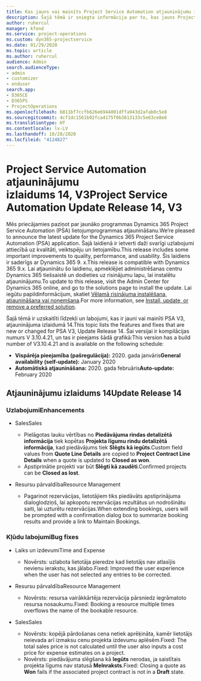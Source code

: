 ```yaml
---
title: Kas jauns vai mainīts Project Service Automation atjauninājumu izlaidumā 14, V3
description: Šajā tēmā ir sniegta informācija par to, kas jauns Project Service Automation atjauninājuma izlaidumā 14, 3. versijā
author: ruhercul
manager: kfend
ms.service: project-operations
ms.custom: dyn365-projectservice
ms.date: 01/29/2020
ms.topic: article
ms.author: ruhercul
audience: Admin
search.audienceType:
- admin
- customizer
- enduser
search.app:
- D365CE
- D365PS
- ProjectOperations
ms.openlocfilehash: b811bf7ccfb626e6944801dffa943d2afab0c5e8
ms.sourcegitcommit: 4cf1dc1561b92fca4175f0b3813133c5e63ce8e6
ms.translationtype: HT
ms.contentlocale: lv-LV
ms.lasthandoff: 10/28/2020
ms.locfileid: "4124827"
---
```

# <a name="project-service-automation-update-release-14-v3"></a><span data-ttu-id="81171-103">Project Service Automation atjauninājumu izlaidums 14, V3</span><span class="sxs-lookup"><span data-stu-id="81171-103">Project Service Automation Update Release 14, V3</span></span>
<span data-ttu-id="81171-104">Mēs priecājamies paziņot par jaunāko programmas Dynamics 365 Project Service Automation (PSA) lietojumprogrammas atjaunināšanu.</span><span class="sxs-lookup"><span data-stu-id="81171-104">We’re pleased to announce the latest update for the Dynamics 365 Project Service Automation (PSA) application.</span></span> <span data-ttu-id="81171-105">Šajā laidienā ir ietverti daži svarīgi uzlabojumi attiecībā uz kvalitāti, veiktspēju un lietojamību.</span><span class="sxs-lookup"><span data-stu-id="81171-105">This release includes some important improvements to quality, performance, and usability.</span></span> <span data-ttu-id="81171-106">Šis laidiens ir saderīgs ar Dynamics 365 9. x.</span><span class="sxs-lookup"><span data-stu-id="81171-106">This release is compatible with Dynamics 365 9.x.</span></span> <span data-ttu-id="81171-107">Lai atjauninātu šo laidienu, apmeklējiet administrēšanas centru Dynamics 365 tiešsaistē un dodieties uz risinājumu lapu, lai instalētu atjauninājumu.</span><span class="sxs-lookup"><span data-stu-id="81171-107">To update to this release, visit the Admin Center for Dynamics 365 online, and go to the solutions page to install the update.</span></span> <span data-ttu-id="81171-108">Lai iegūtu papildinformācijum, skatiet [Vēlamā risinājuma instalēšana, atjaunināšana vai noņemšana](https://docs.microsoft.com/power-platform/admin/install-remove-preferred-solution).</span><span class="sxs-lookup"><span data-stu-id="81171-108">For more information, see [Install, update, or remove a preferred solution](https://docs.microsoft.com/power-platform/admin/install-remove-preferred-solution).</span></span>

<span data-ttu-id="81171-109">Šajā tēmā ir uzskaitīti līdzekļi un labojumi, kas ir jauni vai mainīti PSA V3, atjauninājuma izlaidumā 14.</span><span class="sxs-lookup"><span data-stu-id="81171-109">This topic lists the features and fixes that are new or changed for PSA V3, Update Release 14.</span></span> <span data-ttu-id="81171-110">Šai versijai ir kompilācijas numurs V 3.10.4.21, un tas ir pieejams šādā grafikā:</span><span class="sxs-lookup"><span data-stu-id="81171-110">This version has a build number of V3.10.4.21 and is available on the following schedule:</span></span>

- <span data-ttu-id="81171-111">**Vispārēja pieejamība (pašregulācija):** 2020. gada janvāris</span><span class="sxs-lookup"><span data-stu-id="81171-111">**General availability (self-update):** January 2020</span></span>
- <span data-ttu-id="81171-112">**Automātiskā atjaunināšana:** 2020. gada februāris</span><span class="sxs-lookup"><span data-stu-id="81171-112">**Auto-update:** February 2020</span></span>

## <a name="update-release-14"></a><span data-ttu-id="81171-113">Atjauninājumu izlaidums 14</span><span class="sxs-lookup"><span data-stu-id="81171-113">Update Release 14</span></span>

### <a name="enhancements"></a><span data-ttu-id="81171-114">Uzlabojumi</span><span class="sxs-lookup"><span data-stu-id="81171-114">Enhancements</span></span>

- <span data-ttu-id="81171-115">Sales</span><span class="sxs-lookup"><span data-stu-id="81171-115">Sales</span></span>

     - <span data-ttu-id="81171-116">Pielāgotas lauku vērtības no **Piedāvājuma rindas detalizētā informācija** tiek kopētas **Projekta līgumu rindu detalizētā informācija**, kad piedāvājums tiek **Slēgts kā iegūts**.</span><span class="sxs-lookup"><span data-stu-id="81171-116">Custom field values from **Quote Line Details** are copied to **Project Contract Line Details** when a quote is updated to **Closed as won**.</span></span>
     - <span data-ttu-id="81171-117">Apstiprinātie projekti var būt **Slēgti kā zaudēti**.</span><span class="sxs-lookup"><span data-stu-id="81171-117">Confirmed projects can be **Closed as lost**.</span></span>

- <span data-ttu-id="81171-118">Resursu pārvaldība</span><span class="sxs-lookup"><span data-stu-id="81171-118">Resource Management</span></span>

     - <span data-ttu-id="81171-119">Pagarinot rezervācijas, lietotājiem tiks piedāvāts apstiprinājuma dialoglodziņš, lai apkopotu rezervācijas rezultātus un nodrošinātu saiti, lai uzturētu rezervācijas.</span><span class="sxs-lookup"><span data-stu-id="81171-119">When extending bookings, users will be prompted with a confirmation dialog box to summarize booking results and provide a link to Maintain Bookings.</span></span>


### <a name="bug-fixes"></a><span data-ttu-id="81171-120">Kļūdu labojumi</span><span class="sxs-lookup"><span data-stu-id="81171-120">Bug fixes</span></span>

- <span data-ttu-id="81171-121">Laiks un izdevumi</span><span class="sxs-lookup"><span data-stu-id="81171-121">Time and Expense</span></span>

     - <span data-ttu-id="81171-122">Novērsts: uzlabota lietotāja pieredze kad lietotājs nav atlasījis nevienu ierakstu, kas jālabo.</span><span class="sxs-lookup"><span data-stu-id="81171-122">Fixed: Improved the user experience when the user has not selected any entries to be corrected.</span></span>

- <span data-ttu-id="81171-123">Resursu pārvaldība</span><span class="sxs-lookup"><span data-stu-id="81171-123">Resource Management</span></span>

     - <span data-ttu-id="81171-124">Novērsts: resursa vairākkārtēja rezervācija pārsniedz iegrāmatoto resursa nosaukumu.</span><span class="sxs-lookup"><span data-stu-id="81171-124">Fixed: Booking a resource multiple times overflows the name of the bookable resource.</span></span>

- <span data-ttu-id="81171-125">Sales</span><span class="sxs-lookup"><span data-stu-id="81171-125">Sales</span></span>

     - <span data-ttu-id="81171-126">Novērsts: kopējā pārdošanas cena netiek aprēķināta, kamēr lietotājs neievada arī izmaksu cenu projekta izdevumu aplēsēm.</span><span class="sxs-lookup"><span data-stu-id="81171-126">Fixed: The total sales price is not calculated until the user also inputs a cost price for expense estimates on a project.</span></span>
     - <span data-ttu-id="81171-127">Novērsts: piedāvājuma slēgšana kā **Iegūts** nerodas, ja saistītais projekta līgums nav statusā **Melnraksts**.</span><span class="sxs-lookup"><span data-stu-id="81171-127">Fixed: Closing a quote as **Won** fails if the associated project contract is not in a **Draft** state.</span></span>

